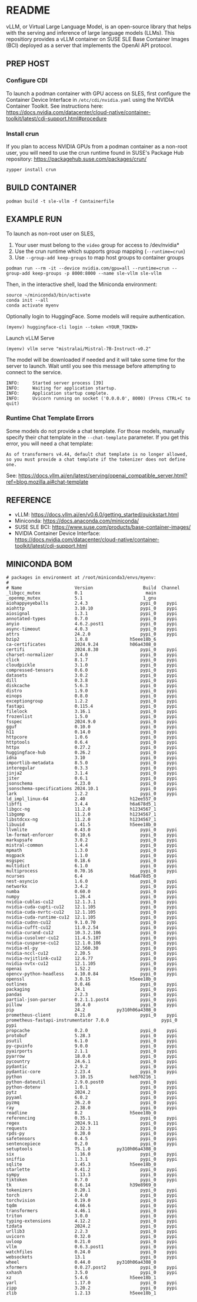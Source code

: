 # README

vLLM, or Virtual Large Language Model, is an open-source library that helps with the serving and inference of large language models (LLMs).  This repositiory provides a vLLM container on SUSE SLE Base Container Images (BCI) deployed as a server that implements the OpenAI API protocol.

## PREP HOST

### Configure CDI

To launch a podman container with GPU access on SLES, first configure the Container Device Interface in `/etc/cdi/nvidia.yaml` using the NVIDIA Container Toolkit.  See instructions here: https://docs.nvidia.com/datacenter/cloud-native/container-toolkit/latest/cdi-support.html#procedure

### Install crun

If you plan to access NVIDIA GPUs from a podman container as a non-root user, you will need to use the crun runtime found in SUSE's Package Hub repository: https://packagehub.suse.com/packages/crun/

```
zypper install crun
```

## BUILD CONTAINER

```
podman build -t sle-vllm -f Containerfile
```

## EXAMPLE RUN

To launch as non-root user on SLES, 

1. Your user must belong to the `video` group for access to /dev/nvidia*
2. Use the crun runtime which supports group mapping (`--runtime=crun`)
3. Use `--group-add keep-groups` to map host groups to container groups

```
podman run --rm -it --device nvidia.com/gpu=all --runtime=crun --group-add keep-groups -p 8000:8000 --name sle-vllm sle-vllm
```

Then, in the interactive shell, load the Miniconda environment:

```
source ~/miniconda3/bin/activate
conda init --all
conda activate myenv
```

Optionally login to HuggingFace. Some models will require authentication.

```
(myenv) huggingface-cli login --token <YOUR_TOKEN>
```

Launch vLLM Serve

```
(myenv) vllm serve "mistralai/Mistral-7B-Instruct-v0.2"
```

The model will be downloaded if needed and it will take some time for the server to launch.  Wait until you see this message before attempting to connect to the service.

```
INFO:     Started server process [39]
INFO:     Waiting for application startup.
INFO:     Application startup complete.
INFO:     Uvicorn running on socket ('0.0.0.0', 8000) (Press CTRL+C to quit)
```

### Runtime Chat Template Errors

Some models do not provide a chat template. For those models, manually specify their chat template in the `--chat-template` parameter.  If you get this error, you will need a chat template:

```
As of transformers v4.44, default chat template is no longer allowed, so you must provide a chat template if the tokenizer does not define one.
```

See: https://docs.vllm.ai/en/latest/serving/openai_compatible_server.html?ref=blog.mozilla.ai#chat-template

## REFERENCE

* vLLM: https://docs.vllm.ai/en/v0.6.0/getting_started/quickstart.html
* Miniconda: https://docs.anaconda.com/miniconda/
* SUSE SLE BCI: https://www.suse.com/products/base-container-images/
* NVIDIA Container Device Interface: https://docs.nvidia.com/datacenter/cloud-native/container-toolkit/latest/cdi-support.html

## MINICONDA BOM

```
# packages in environment at /root/miniconda3/envs/myenv:
#
# Name                    Version                   Build  Channel
_libgcc_mutex             0.1                        main  
_openmp_mutex             5.1                       1_gnu  
aiohappyeyeballs          2.4.3                    pypi_0    pypi
aiohttp                   3.10.10                  pypi_0    pypi
aiosignal                 1.3.1                    pypi_0    pypi
annotated-types           0.7.0                    pypi_0    pypi
anyio                     4.6.2.post1              pypi_0    pypi
async-timeout             4.0.3                    pypi_0    pypi
attrs                     24.2.0                   pypi_0    pypi
bzip2                     1.0.8                h5eee18b_6  
ca-certificates           2024.9.24            h06a4308_0  
certifi                   2024.8.30                pypi_0    pypi
charset-normalizer        3.4.0                    pypi_0    pypi
click                     8.1.7                    pypi_0    pypi
cloudpickle               3.1.0                    pypi_0    pypi
compressed-tensors        0.6.0                    pypi_0    pypi
datasets                  3.0.2                    pypi_0    pypi
dill                      0.3.8                    pypi_0    pypi
diskcache                 5.6.3                    pypi_0    pypi
distro                    1.9.0                    pypi_0    pypi
einops                    0.8.0                    pypi_0    pypi
exceptiongroup            1.2.2                    pypi_0    pypi
fastapi                   0.115.4                  pypi_0    pypi
filelock                  3.16.1                   pypi_0    pypi
frozenlist                1.5.0                    pypi_0    pypi
fsspec                    2024.9.0                 pypi_0    pypi
gguf                      0.10.0                   pypi_0    pypi
h11                       0.14.0                   pypi_0    pypi
httpcore                  1.0.6                    pypi_0    pypi
httptools                 0.6.4                    pypi_0    pypi
httpx                     0.27.2                   pypi_0    pypi
huggingface-hub           0.26.2                   pypi_0    pypi
idna                      3.10                     pypi_0    pypi
importlib-metadata        8.5.0                    pypi_0    pypi
interegular               0.3.3                    pypi_0    pypi
jinja2                    3.1.4                    pypi_0    pypi
jiter                     0.6.1                    pypi_0    pypi
jsonschema                4.23.0                   pypi_0    pypi
jsonschema-specifications 2024.10.1                pypi_0    pypi
lark                      1.2.2                    pypi_0    pypi
ld_impl_linux-64          2.40                 h12ee557_0  
libffi                    3.4.4                h6a678d5_1  
libgcc-ng                 11.2.0               h1234567_1  
libgomp                   11.2.0               h1234567_1  
libstdcxx-ng              11.2.0               h1234567_1  
libuuid                   1.41.5               h5eee18b_0  
llvmlite                  0.43.0                   pypi_0    pypi
lm-format-enforcer        0.10.6                   pypi_0    pypi
markupsafe                3.0.2                    pypi_0    pypi
mistral-common            1.4.4                    pypi_0    pypi
mpmath                    1.3.0                    pypi_0    pypi
msgpack                   1.1.0                    pypi_0    pypi
msgspec                   0.18.6                   pypi_0    pypi
multidict                 6.1.0                    pypi_0    pypi
multiprocess              0.70.16                  pypi_0    pypi
ncurses                   6.4                  h6a678d5_0  
nest-asyncio              1.6.0                    pypi_0    pypi
networkx                  3.4.2                    pypi_0    pypi
numba                     0.60.0                   pypi_0    pypi
numpy                     1.26.4                   pypi_0    pypi
nvidia-cublas-cu12        12.1.3.1                 pypi_0    pypi
nvidia-cuda-cupti-cu12    12.1.105                 pypi_0    pypi
nvidia-cuda-nvrtc-cu12    12.1.105                 pypi_0    pypi
nvidia-cuda-runtime-cu12  12.1.105                 pypi_0    pypi
nvidia-cudnn-cu12         9.1.0.70                 pypi_0    pypi
nvidia-cufft-cu12         11.0.2.54                pypi_0    pypi
nvidia-curand-cu12        10.3.2.106               pypi_0    pypi
nvidia-cusolver-cu12      11.4.5.107               pypi_0    pypi
nvidia-cusparse-cu12      12.1.0.106               pypi_0    pypi
nvidia-ml-py              12.560.30                pypi_0    pypi
nvidia-nccl-cu12          2.20.5                   pypi_0    pypi
nvidia-nvjitlink-cu12     12.6.77                  pypi_0    pypi
nvidia-nvtx-cu12          12.1.105                 pypi_0    pypi
openai                    1.52.2                   pypi_0    pypi
opencv-python-headless    4.10.0.84                pypi_0    pypi
openssl                   3.0.15               h5eee18b_0  
outlines                  0.0.46                   pypi_0    pypi
packaging                 24.1                     pypi_0    pypi
pandas                    2.2.3                    pypi_0    pypi
partial-json-parser       0.2.1.1.post4            pypi_0    pypi
pillow                    10.4.0                   pypi_0    pypi
pip                       24.2            py310h06a4308_0  
prometheus-client         0.21.0                   pypi_0    pypi
prometheus-fastapi-instrumentator 7.0.0                    pypi_0    pypi
propcache                 0.2.0                    pypi_0    pypi
protobuf                  5.28.3                   pypi_0    pypi
psutil                    6.1.0                    pypi_0    pypi
py-cpuinfo                9.0.0                    pypi_0    pypi
pyairports                2.1.1                    pypi_0    pypi
pyarrow                   18.0.0                   pypi_0    pypi
pycountry                 24.6.1                   pypi_0    pypi
pydantic                  2.9.2                    pypi_0    pypi
pydantic-core             2.23.4                   pypi_0    pypi
python                    3.10.15              he870216_1  
python-dateutil           2.9.0.post0              pypi_0    pypi
python-dotenv             1.0.1                    pypi_0    pypi
pytz                      2024.2                   pypi_0    pypi
pyyaml                    6.0.2                    pypi_0    pypi
pyzmq                     26.2.0                   pypi_0    pypi
ray                       2.38.0                   pypi_0    pypi
readline                  8.2                  h5eee18b_0  
referencing               0.35.1                   pypi_0    pypi
regex                     2024.9.11                pypi_0    pypi
requests                  2.32.3                   pypi_0    pypi
rpds-py                   0.20.0                   pypi_0    pypi
safetensors               0.4.5                    pypi_0    pypi
sentencepiece             0.2.0                    pypi_0    pypi
setuptools                75.1.0          py310h06a4308_0  
six                       1.16.0                   pypi_0    pypi
sniffio                   1.3.1                    pypi_0    pypi
sqlite                    3.45.3               h5eee18b_0  
starlette                 0.41.2                   pypi_0    pypi
sympy                     1.13.3                   pypi_0    pypi
tiktoken                  0.7.0                    pypi_0    pypi
tk                        8.6.14               h39e8969_0  
tokenizers                0.20.1                   pypi_0    pypi
torch                     2.4.0                    pypi_0    pypi
torchvision               0.19.0                   pypi_0    pypi
tqdm                      4.66.6                   pypi_0    pypi
transformers              4.46.1                   pypi_0    pypi
triton                    3.0.0                    pypi_0    pypi
typing-extensions         4.12.2                   pypi_0    pypi
tzdata                    2024.2                   pypi_0    pypi
urllib3                   2.2.3                    pypi_0    pypi
uvicorn                   0.32.0                   pypi_0    pypi
uvloop                    0.21.0                   pypi_0    pypi
vllm                      0.6.3.post1              pypi_0    pypi
watchfiles                0.24.0                   pypi_0    pypi
websockets                13.1                     pypi_0    pypi
wheel                     0.44.0          py310h06a4308_0  
xformers                  0.0.27.post2             pypi_0    pypi
xxhash                    3.5.0                    pypi_0    pypi
xz                        5.4.6                h5eee18b_1  
yarl                      1.17.0                   pypi_0    pypi
zipp                      3.20.2                   pypi_0    pypi
zlib                      1.2.13               h5eee18b_1 
```

